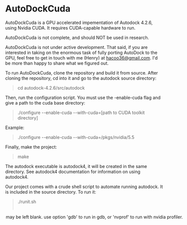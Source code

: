 # AutoDockCuda

AutoDockCuda is a GPU accelerated impementation of Autodock 4.2.6, using Nvidia CUDA. It requires CUDA-capable hardware to run.

AutoDockCuda is not complete, and should NOT be used in research.

AutoDockCuda is not under active development. That said, if you are interested in taking on the enormous task of fully porting AutoDock to the GPU, feel free to get in touch with me (Henry) at hacoo36@gmail.com. I'd be more than happy to share what we figured out. 

To run AutoDockCuda, clone the repository and build it from source. After cloning the repository, cd into it and go to the autodock source directory:

> cd autodock-4.2.6/src/autodock

Then, run the configuration script. You must use the -enable-cuda flag and give a path to the cuda base directory:

> ./configure --enable-cuda --with-cuda=[path to CUDA toolkit directory]

Example:

> ./configure --enable-cuda --with-cuda=/pkgs/nvidia/5.5

Finally, make the project:

> make


The autodock executable is autodock4, it will be created in the same 
directory. See autodock4 documentation for information on using autodock4.

Our project comes with a crude shell script to automate running autodock. It is included in the source directory.
To run it:

> ./runit.sh <option>

<option> may be left blank. use option 'gdb' to run in gdb, or 'nvprof' to run with nvidia profiler.


